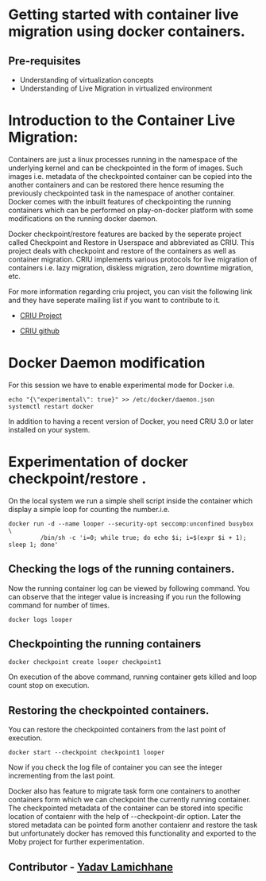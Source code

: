 # Getting started with container live migration using docker containers.

## Pre-requisites
- Understanding of virtualization concepts
- Understanding of Live Migration in virtualized environment

# Introduction to the Container Live Migration:
Containers are just a linux processes running in the namespace of the underlying kernel and can be checkpointed in the form of images. Such images i.e. metadata of the checkpointed container can be copied into the another containers and can be restored there hence resuming the previously checkpointed task in the namespace of another container. 
Docker comes with the inbuilt features of checkpointing the running containers which can be performed on play-on-docker platform with some modifications on the running docker daemon.

Docker checkpoint/restore features are backed by the seperate project called Checkpoint and Restore in Userspace and abbreviated as CRIU. This project deals with checkpoint and restore of the containers as well as container migration. CRIU implements various protocols for live migration of containers i.e. lazy migration, diskless migration, zero downtime migration, etc.

For more information regarding criu project, you can visit the following link and they have seperate mailing list if you want to contribute to it. 

- [CRIU Project](https://criu.org/Main_Page) <br>

- [CRIU github](https://github.com/checkpoint-restore) <br>

# Docker Daemon modification

 For this session we have to enable experimental mode for Docker i.e.


```
echo "{\"experimental\": true}" >> /etc/docker/daemon.json
systemctl restart docker
```
In addition to having a recent version of Docker, you need CRIU 3.0 or later installed on your system. 

# Experimentation of docker checkpoint/restore . 
On the local system we run a simple shell script inside the container which display a simple loop for counting the number.i.e.

```
docker run -d --name looper --security-opt seccomp:unconfined busybox  \
         /bin/sh -c 'i=0; while true; do echo $i; i=$(expr $i + 1); sleep 1; done'
```
## Checking the logs of the running containers. 

Now the running container log can be viewed by following command. 
You can observe that the integer value is increasing if you run the following command for number of times. 

``` 
docker logs looper
```
## Checkpointing the running containers
	
```
docker checkpoint create looper checkpoint1
```
On execution of the above command, running container gets killed and loop count stop on execution.

## Restoring the checkpointed containers. 
You can restore the checkpointed containers from the last point of execution. 

```
docker start --checkpoint checkpoint1 looper
```
Now if you check the log file of container you can see the integer incrementing from the last point. 


Docker also has feature to migrate task form one containers to another containers form which we can checkpoint the currently running container.
The checkpointed metadata of the container can be stored into specific location of contaienr with the help of --checkpoint-dir option. Later  the stored metadata can be pointed form another contaienr and restore the task but unfortunately docker has removed this functionality and exported to the Moby project for further experimentation. 



## Contributor - [Yadav Lamichhane](https://www.linkedin.com/in/omegazyadav1/)
